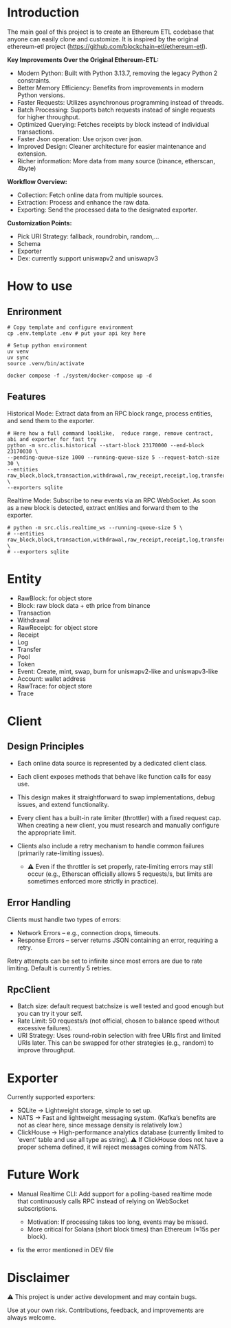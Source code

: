 # Introduction
The main goal of this project is to create an Ethereum ETL codebase that anyone can easily clone and customize. It is inspired by the original ethereum-etl project (https://github.com/blockchain-etl/ethereum-etl).

**Key Improvements Over the Original Ethereum-ETL:**
- Modern Python: Built with Python 3.13.7, removing the legacy Python 2 constraints.
- Better Memory Efficiency: Benefits from improvements in modern Python versions.
- Faster Requests: Utilizes asynchronous programming instead of threads.
- Batch Processing: Supports batch requests instead of single requests for higher throughput.
- Optimized Querying: Fetches receipts by block instead of individual transactions.
- Faster Json operation: Use orjson over json.
- Improved Design: Cleaner architecture for easier maintenance and extension.
- Richer information: More data from many source (binance, etherscan, 4byte)

**Workflow Overview:**
- Collection: Fetch online data from multiple sources.
- Extraction: Process and enhance the raw data.
- Exporting: Send the processed data to the designated exporter.

**Customization Points:**
- Pick URI Strategy: fallback, roundrobin, random,...
- Schema
- Exporter
- Dex: currently support uniswapv2 and uniswapv3

# How to use
## Enrironment
```
# Copy template and configure environment
cp .env.template .env # put your api key here

# Setup python environment
uv venv
uv sync
source .venv/bin/activate

docker compose -f ./system/docker-compose up -d
```

## Features
Historical Mode: Extract data from an RPC block range, process entities, and send them to the exporter.
```
# Here how a full command looklike,  reduce range, remove contract, abi and exporter for fast try
python -m src.clis.historical --start-block 23170000 --end-block 23170030 \
--pending-queue-size 1000 --running-queue-size 5 --request-batch-size 30 \
--entities raw_block,block,transaction,withdrawal,raw_receipt,receipt,log,transfer,event,account,pool,token,raw_trace,trace \
--exporters sqlite
```

Realtime Mode: Subscribe to new events via an RPC WebSocket. As soon as a new block is detected, extract entities and forward them to the exporter.
```
# python -m src.clis.realtime_ws --running-queue-size 5 \
# --entities raw_block,block,transaction,withdrawal,raw_receipt,receipt,log,transfer,event,account,pool,token,raw_trace,trace \
# --exporters sqlite

```

# Entity
- RawBlock: for object store
- Block: raw block data + eth price from binance
- Transaction
- Withdrawal
- RawReceipt: for object store
- Receipt
- Log
- Transfer
- Pool
- Token
- Event: Create, mint, swap, burn for uniswapv2-like and uniswapv3-like
- Account: wallet address
- RawTrace: for object store
- Trace

# Client
## Design Principles
- Each online data source is represented by a dedicated client class.
- Each client exposes methods that behave like function calls for easy use.
- This design makes it straightforward to swap implementations, debug issues, and extend functionality.
- Every client has a built-in rate limiter (throttler) with a fixed request cap. When creating a new client, you must research and manually configure the appropriate limit.
- Clients also include a retry mechanism to handle common failures (primarily rate-limiting issues).

    - ⚠️ Even if the throttler is set properly, rate-limiting errors may still occur (e.g., Etherscan officially allows 5 requests/s, but limits are sometimes enforced more strictly in practice).

## Error Handling
Clients must handle two types of errors:
- Network Errors – e.g., connection drops, timeouts.
- Response Errors – server returns JSON containing an error, requiring a retry.

Retry attempts can be set to infinite since most errors are due to rate limiting. Default is currently 5 retries.

## RpcClient
- Batch size: default request batchsize is well tested and good enough but you can try it your self.
- Rate Limit: 50 requests/s (not official, chosen to balance speed without excessive failures).
- URI Strategy: Uses round-robin selection with free URIs first and limited URIs later. This can be swapped for other strategies (e.g., random) to improve throughput.

# Exporter
Currently supported exporters:
- SQLite → Lightweight storage, simple to set up.
- NATS → Fast and lightweight messaging system. (Kafka’s benefits are not as clear here, since message density is relatively low.)
- ClickHouse → High-performance analytics database (currently limited to 'event' table and use all type as string).
    ⚠️ If ClickHouse does not have a proper schema defined, it will reject messages coming from NATS.

# Future Work
- Manual Realtime CLI: Add support for a polling-based realtime mode that continuously calls RPC instead of relying on WebSocket subscriptions.
    - Motivation: If processing takes too long, events may be missed.
    - More critical for Solana (short block times) than Ethereum (≈15s per block).

- fix the error mentioned in DEV file

# Disclaimer
⚠️ This project is under active development and may contain bugs.

Use at your own risk. Contributions, feedback, and improvements are always welcome.